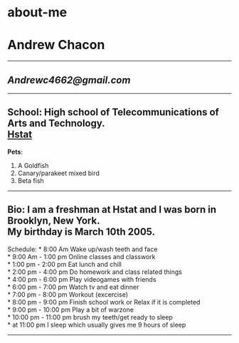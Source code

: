 # about-me
# Andrew Chacon
---
## _Andrewc4662@gmail.com_
---
School: High school of Telecommunications of Arts and Technology.  
[Hstat](https://www.hstat.org/)
---
**Pets**: 
1.  A Goldfish 
2.  Canary/parakeet mixed bird  
3.  Beta fish
---
Bio: I am a freshman at Hstat and I was born in Brooklyn, New York.  
My birthday is March 10th 2005.
---
Schedule:
          * 8:00 Am Wake up/wash teeth and face  
          * 9:00 Am - 1:00 pm Online classes and classwork  
          * 1:00 pm - 2:00 pm Eat lunch and chill  
          * 2:00 pm - 4:00 pm Do homework and class related things  
          * 4:00 pm - 6:00 pm Play videogames with friends  
          * 6:00 pm - 7:00 pm Watch tv and eat dinner  
          * 7:00 pm - 8:00 pm Workout (excercise)  
          * 8:00 pm - 9:00 pm Finish school work or Relax if it is completed  
          * 9:00 pm - 10:00 pm Play a bit of warzone  
          * 10:00 pm - 11:00 pm brush my teeth/get ready to sleep   
            * at 11:00 pm I sleep which usually gives me 9 hours of sleep

---